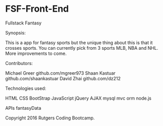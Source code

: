 # FSF-Front-End

Fullstack Fantasy

Synopsis:
 
 This is a app for fantasy sports but the unique thing about this is that it crosses sports. You can currently pick from 3 sports MLB, NBA and NHL. More improvements to come.



Contributors:

Michael Greer github.com/mgreer973
Shaan Kastuar github.com/shaankastuar
David Zhai github.com/dz212


Technologies used:

HTML
CSS
BootStrap
JavaScript
jQuery
AJAX
mysql
mvc
orm
node.js


APIs
fantasyData


Copyright 2016 Rutgers Coding Bootcamp.
